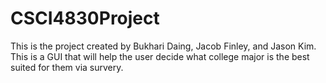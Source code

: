 # CSCI4830Project
This is the project created by Bukhari Daing, Jacob Finley, and Jason Kim. This is a GUI that will help the user decide what college major is the best suited for them via survery.
